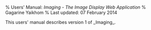 % Users' Manual: _Imaging - The Image Display Web Application_
% Gagarine Yaikhom
% Last updated: 07 February 2014

<div class="version">This users' manual describes version 1 of 
_Imaging_.</div>

